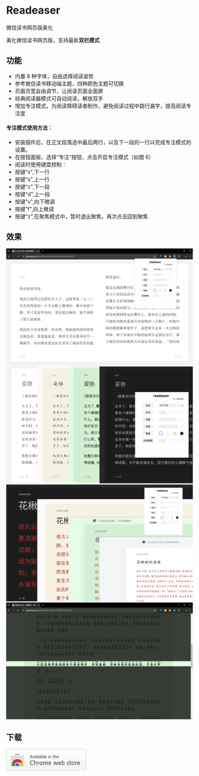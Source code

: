 # Readeaser

微信读书网页版美化

美化微信读书网页版，支持最新**双栏模式**

## 功能

- 内置 8 种字体，自由选择阅读姿势
- 参考微信读书移动端主题，四种颜色主题可切换
- 页眉页宽自由调节，让阅读页面全面屏
- 经典阅读器模式可自动阅读，解放双手
- 增加专注模式，为阅读障碍读者制作，避免阅读过程中跳行漏字，提高阅读专注度

#### 专注模式使用方法：

- 安装插件后，在正文段落选中最后两行，以及下一段的一行以完成专注模式的设置。
- 在按钮面板，选择“专注”按钮，点击开启专注模式（如图 6）
- 阅读时使用键盘控制：
- 按键“x",下一行
- 按键“s",上一行
- 按键“c",下一段
- 按键“d",上一段
- 按键“v",向下微调
- 按键“f",向上微调
- 按键“z",在聚焦模式中，暂时退出聚焦，再次点击回到聚焦

## 效果

<img src=".\image\promo\视窗ms.png" style="zoom:80%;" />

<img src=".\image\promo\字体背景ms.png" style="zoom:80%;" />

<img src=".\image\promo\字号页宽ms.png" style="zoom:80%;" />

<img src=".\image\promo\focus10.png" style="zoom:80%;" />

## 下载

<a href="https://chromewebstore.google.com/detail/readeaser/pfibgbgioglhioghjjikmndejenllpnh">
    <img src=".\image\promo\chromeweb.jpg" style="zoom:50%; display:block; margin-left:0;" />
</a>

